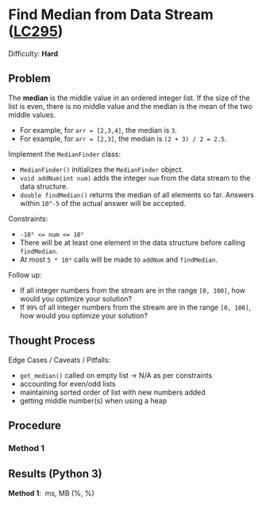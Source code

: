 # Find Median from Data Stream ([LC295](https://leetcode.com/problems/find-median-from-data-stream/))
Difficulty: **Hard**

## Problem

The **median** is the middle value in an ordered integer list. If the size of the list is even, there is no middle value and the median is the mean of the two middle values.
- For example, for `arr = [2,3,4]`, the median is `3`.
- For example, for `arr = [2,3]`, the median is `(2 + 3) / 2 = 2.5`.

Implement the `MedianFinder` class:
- `MedianFinder()` initializes the `MedianFinder` object.
- `void addNum(int num)` adds the integer `num` from the data stream to the data structure.
- `double findMedian()` returns the median of all elements so far. Answers within `10^-5` of the actual answer will be accepted.

Constraints:
- `-10⁵ <= num <= 10⁵`
- There will be at least one element in the data structure before calling `findMedian`.
- At most `5 * 10⁴` calls will be made to `addNum` and `findMedian`.

Follow up:
- If all integer numbers from the stream are in the range `[0, 100]`, how would you optimize your solution?
- If `99%` of all integer numbers from the stream are in the range `[0, 100]`, how would you optimize your solution?

## Thought Process

Edge Cases / Caveats / Pitfalls:
- `get_median()` called on empty list -> N/A as per constraints
- accounting for even/odd lists
- maintaining sorted order of list with new numbers added
- getting middle number(s) when using a heap

## Procedure

### Method 1

## Results (Python 3)

**Method 1**:  ms, MB (%, %)
